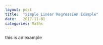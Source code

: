 ```yaml
---
layout: post
title:  "Simple Linear Regression Example"
date:   2017-11-01
categories: Maths
---
```

this is an example
